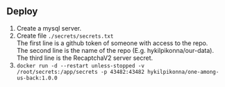 
## Deploy

1. Create a mysql server.
2. Create file `./secrets/secrets.txt`  
   The first line is a github token of someone with access to the repo.  
   The second line is the name of the repo (E.g. hykilpikonna/our-data).  
   The third line is the RecaptchaV2 server secret.
3. `docker run -d --restart unless-stopped -v /root/secrets:/app/secrets -p 43482:43482 hykilpikonna/one-among-us-back:1.0.0`
